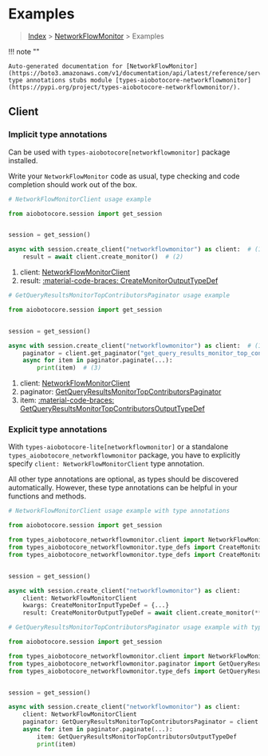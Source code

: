 # Examples

> [Index](../README.md) > [NetworkFlowMonitor](./README.md) > Examples

!!! note ""

    Auto-generated documentation for [NetworkFlowMonitor](https://boto3.amazonaws.com/v1/documentation/api/latest/reference/services/networkflowmonitor.html#networkflowmonitor)
    type annotations stubs module [types-aiobotocore-networkflowmonitor](https://pypi.org/project/types-aiobotocore-networkflowmonitor/).

## Client

### Implicit type annotations

Can be used with `types-aiobotocore[networkflowmonitor]` package installed.

Write your `NetworkFlowMonitor` code as usual,
type checking and code completion should work out of the box.



```python
# NetworkFlowMonitorClient usage example

from aiobotocore.session import get_session


session = get_session()

async with session.create_client("networkflowmonitor") as client:  # (1)
    result = await client.create_monitor()  # (2)
```

1. client: [NetworkFlowMonitorClient](./client.md)
2. result: [:material-code-braces: CreateMonitorOutputTypeDef](./type_defs.md#createmonitoroutputtypedef) 



```python
# GetQueryResultsMonitorTopContributorsPaginator usage example

from aiobotocore.session import get_session


session = get_session()

async with session.create_client("networkflowmonitor") as client:  # (1)
    paginator = client.get_paginator("get_query_results_monitor_top_contributors")  # (2)
    async for item in paginator.paginate(...):
        print(item)  # (3)
```

1. client: [NetworkFlowMonitorClient](./client.md)
2. paginator: [GetQueryResultsMonitorTopContributorsPaginator](./paginators.md#getqueryresultsmonitortopcontributorspaginator)
3. item: [:material-code-braces: GetQueryResultsMonitorTopContributorsOutputTypeDef](./type_defs.md#getqueryresultsmonitortopcontributorsoutputtypedef) 




### Explicit type annotations

With `types-aiobotocore-lite[networkflowmonitor]`
or a standalone `types_aiobotocore_networkflowmonitor` package, you have to explicitly specify
`client: NetworkFlowMonitorClient` type annotation.

All other type annotations are optional, as types should be discovered automatically.
However, these type annotations can be helpful in your functions and methods.


```python
# NetworkFlowMonitorClient usage example with type annotations

from aiobotocore.session import get_session

from types_aiobotocore_networkflowmonitor.client import NetworkFlowMonitorClient
from types_aiobotocore_networkflowmonitor.type_defs import CreateMonitorOutputTypeDef
from types_aiobotocore_networkflowmonitor.type_defs import CreateMonitorInputTypeDef


session = get_session()

async with session.create_client("networkflowmonitor") as client:
    client: NetworkFlowMonitorClient
    kwargs: CreateMonitorInputTypeDef = {...}
    result: CreateMonitorOutputTypeDef = await client.create_monitor(**kwargs)
```



```python
# GetQueryResultsMonitorTopContributorsPaginator usage example with type annotations

from aiobotocore.session import get_session

from types_aiobotocore_networkflowmonitor.client import NetworkFlowMonitorClient
from types_aiobotocore_networkflowmonitor.paginator import GetQueryResultsMonitorTopContributorsPaginator
from types_aiobotocore_networkflowmonitor.type_defs import GetQueryResultsMonitorTopContributorsOutputTypeDef


session = get_session()

async with session.create_client("networkflowmonitor") as client:
    client: NetworkFlowMonitorClient
    paginator: GetQueryResultsMonitorTopContributorsPaginator = client.get_paginator("get_query_results_monitor_top_contributors")
    async for item in paginator.paginate(...):
        item: GetQueryResultsMonitorTopContributorsOutputTypeDef
        print(item)
```


